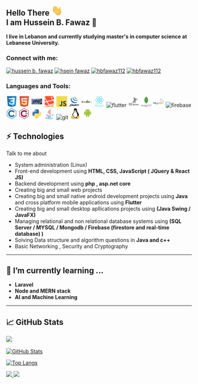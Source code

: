 
<h2> Hello There <img src="https://raw.githubusercontent.com/ABSphreak/ABSphreak/master/gifs/Hi.gif" width="30px">
 <br>I am Hussein B. Fawaz 🧔</h2>

<b>I live in Lebanon and  currently studying master's in computer science at Lebanese University.</b>
### Connect with me:

<a href="https://www.linkedin.com/in/hussein-b-fawaz-21a778140/" target="_blank"><img src="https://www.vectorlogo.zone/logos/linkedin/linkedin-tile.svg" alt="hussein b. fawaz" height="30" width="30" /></a>
<a href="https://www.facebook.com/profile.php?id=100011177776172" target="_blank"><img src="https://www.vectorlogo.zone/logos/facebook/facebook-official.svg" alt="hsein fawaz" height="30" width="30" /></a>
<a href="https://www.instagram.com/hbfawaz112" target="_blank"><img src="https://www.vectorlogo.zone/logos/instagram/instagram-icon.svg" alt="hbfawaz112" height="30" width="30" /></a>
<a href="https://wa.me/96176722357" target="_blank"><img src="https://www.vectorlogo.zone/logos/whatsapp/whatsapp-tile.svg" alt="hbfawaz112" height="30" width="30" /></a>
<br />

### Languages and Tools:
<p align="left">
  <img src="https://raw.githubusercontent.com/devicons/devicon/master/icons/css3/css3-original.svg" alt="css3" width="30" height="30"/>
  <img src="https://raw.githubusercontent.com/devicons/devicon/master/icons/html5/html5-original.svg" alt="html" width="30" height="30"/>
  <img src="https://raw.githubusercontent.com/devicons/devicon/master/icons/php/php-original.svg" alt="php" width="30" height="30"/>
  <img src="https://raw.githubusercontent.com/devicons/devicon/master/icons/laravel/laravel-plain-wordmark.svg" alt="Laravel" width="30" height="30"/>
  <img src="https://raw.githubusercontent.com/devicons/devicon/master/icons/javascript/javascript-original.svg" alt="javascript" width="30" height="30"/>
  <img src="https://raw.githubusercontent.com/devicons/devicon/9c6bfdb9783cdfe1018666ed76adcfd3eab6fad6/icons/jquery/jquery-original-wordmark.svg" alt="jqeury" width="30" height="30"/>
  <img src="https://raw.githubusercontent.com/devicons/devicon/master/icons/nodejs/nodejs-original-wordmark.svg" alt="Node"width="30" height="30"/>
  <img src="https://raw.githubusercontent.com/devicons/devicon/master/icons/react/react-original-wordmark.svg" alt="react" width="30" height="30"/>
  <img src="https://www.vectorlogo.zone/logos/flutterio/flutterio-icon.svg" alt="flutter" width="30" height="30"/>
  <img src="https://raw.githubusercontent.com/devicons/devicon/9f4f5cdb393299a81125eb5127929ea7bfe42889/icons/microsoftsqlserver/microsoftsqlserver-plain-wordmark.svg" alt="flutter" width="30" height="30"/>
 
  <img src="https://raw.githubusercontent.com/devicons/devicon/master/icons/mongodb/mongodb-original-wordmark.svg" alt="mongodb" width="30" height="30"/>
  <img src="https://raw.githubusercontent.com/devicons/devicon/master/icons/mysql/mysql-original-wordmark.svg" alt="mysql" width="30" height="30"/>
  <img src="https://www.vectorlogo.zone/logos/firebase/firebase-icon.svg" alt="firebase" width="30" height="30"/>
  <img src="https://raw.githubusercontent.com/devicons/devicon/9c6bfdb9783cdfe1018666ed76adcfd3eab6fad6/icons/c/c-line.svg" alt="c" width="30" height="30"/>
  <img src="https://raw.githubusercontent.com/devicons/devicon/9c6bfdb9783cdfe1018666ed76adcfd3eab6fad6/icons/cplusplus/cplusplus-line.svg" alt="cpp" width="30" height="30"/>
  <img src="https://raw.githubusercontent.com/devicons/devicon/9c6bfdb9783cdfe1018666ed76adcfd3eab6fad6/icons/python/python-original.svg" alt="python" width="30" height="30"/>
 
  <img src="https://raw.githubusercontent.com/devicons/devicon/master/icons/java/java-original.svg" alt="java" width="30" height="30"/>
  <img src="https://www.vectorlogo.zone/logos/git-scm/git-scm-icon.svg" alt="git" width="30" height="30"/>
  <img src="https://raw.githubusercontent.com/devicons/devicon/master/icons/linux/linux-original.svg" alt="linux" width="30" height="30"/>
  <img src="https://raw.githubusercontent.com/devicons/devicon/master/icons/android/android-original-wordmark.svg" alt="android" width="30" height="30" />
</p>

## ⚡ Technologies
Talk to me about
- System administration (Linux)
- Front-end development using **HTML, CSS, JavaScript ( JQuery & React JS)**
- Backend development using **php , asp.net core**
- Creating big and small web projects
- Creating big and small native android development projects using **Java** and cross platform mobile applications using **Flutter**
- Creating big and small desktop apllications projects using **(Java Swing / JavaFX)**
- Managing relational and non relational database systems using **(SQL Server / MYSQL / Mongodb / Firebase (firestore and real-time database) )**
- Solving Data structure and algorithm questions in **Java and c++**
- Basic Networking , Security and Cryptography 

<hr>

## 🌱 I’m currently learning ... 
- **Laravel**
- **Node and MERN stack**
- **AI and Machine Learning**

 <hr> 
<div>
 
 ## 📈 GitHub Stats
 ![](https://komarev.com/ghpvc/?username=hbfawaz112)

[![GitHub Stats](https://github-readme-stats.vercel.app/api?username=hbfawaz112&show_icons=true&icon_color=805AD5&text_color=718096&bg_color=ffffff00&hide_title=true&include_all_commits=true&count_private=true&hide_border=true)](https://hbfawaz.netlify.app/)

[![Top Langs](https://github-readme-stats.vercel.app/api/top-langs/?username=hbfawaz112&layout=compact&icon_color=805AD5&text_color=718096&bg_color=ffffff00&hide_border=true&langs_count=8&hide=Blade,Hack)](https://hbfawaz.netlify.app/)

<a href="https://github.com/hbfawaz112/hbfawaz112/">
  <img  width="73%" src="https://github-readme-streak-stats.herokuapp.com/?user=hbfawaz112&theme=dark&hide_border=true&background=0D1117&stroke=0000"/>
</a>
<img src="https://activity-graph.herokuapp.com/graph?username=hbfawaz112&bg_color=000&color=5e92e6&line=5e92e6&point=03d3d&area=true&hide_border=true" />
</div> 

